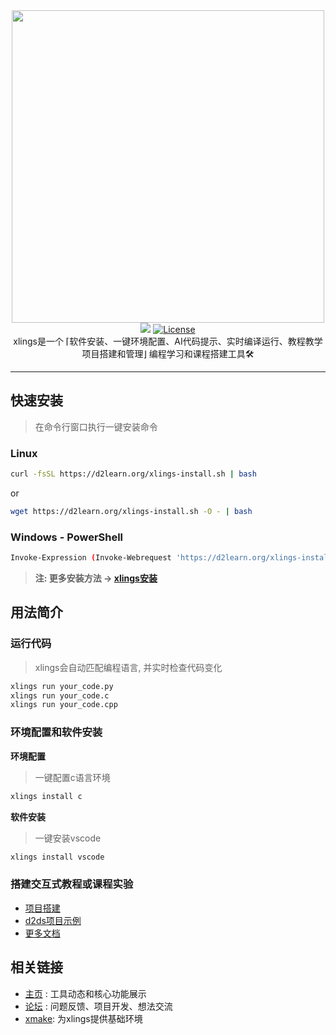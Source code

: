 <div align=center><img width="500" src="https://d2learn.org/xlings/xlings-install.gif"></div>

<div align="center">
  <a href="https://forum.d2learn.org/category/9/xlings" target="_blank"><img src="https://img.shields.io/badge/xlings-forum-blue" /></a>
  <a href="https://d2learn.org" target="_blank"><img src="https://img.shields.io/badge/License-Apache2.0-success" alt="License"></a>
</div>

<div align=center>xlings是一个 ⌈软件安装、一键环境配置、AI代码提示、实时编译运行、教程教学项目搭建和管理⌋ 编程学习和课程搭建工具🛠️</div>

---

## 快速安装

> 在命令行窗口执行一键安装命令

### Linux

```bash
curl -fsSL https://d2learn.org/xlings-install.sh | bash
```

or

```bash
wget https://d2learn.org/xlings-install.sh -O - | bash
```

### Windows - PowerShell

```bash
Invoke-Expression (Invoke-Webrequest 'https://d2learn.org/xlings-install.ps1.txt' -UseBasicParsing).Content
```

> **注: 更多安装方法 -> [xlings安装](https://d2learn.github.io/docs/xlings/chapter_1.html)**

## 用法简介

### 运行代码

> xlings会自动匹配编程语言, 并实时检查代码变化

```bash
xlings run your_code.py
xlings run your_code.c
xlings run your_code.cpp
```

### 环境配置和软件安装

**环境配置**

> 一键配置c语言环境

```bash
xlings install c
```

**软件安装**

> 一键安装vscode

```bash
xlings install vscode
```

### 搭建交互式教程或课程实验

- [项目搭建](https://d2learn.github.io/docs/xlings/chapter_3.html)
- [d2ds项目示例](https://github.com/d2learn/d2ds)
- [更多文档](https://d2learn.org/docs/xlings/chapter_0.html)

## 相关链接

- [主页](https://d2learn.org/xlings) : 工具动态和核心功能展示
- [论坛](https://forum.d2learn.org/category/9/xlings) : 问题反馈、项目开发、想法交流
- [xmake](https://github.com/xmake-io/xmake): 为xlings提供基础环境